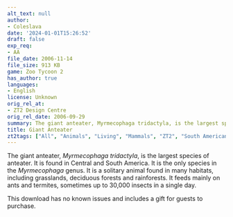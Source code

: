 ```yaml
---
alt_text: null
author:
- Coleslava
date: '2024-01-01T15:26:52'
draft: false
exp_req:
- AA
file_date: 2006-11-14
file_size: 913 KB
game: Zoo Tycoon 2
has_author: true
languages:
- English
license: Unknown
orig_rel_at:
- ZT2 Design Centre
orig_rel_date: 2006-09-29
summary: The giant anteater, Myrmecophaga tridactyla, is the largest species of anteater.
title: Giant Anteater
zt2tags: ["All", "Animals", "Living", "Mammals", "ZT2", "South American" , "Pilosans"]
---
```

The giant anteater, *Myrmecophaga tridactyla*, is the largest species of anteater. It is found in Central and South America. It is the only species in the *Myrmecophaga* genus. It is a solitary animal found in many habitats, including grasslands, deciduous forests and rainforests. It feeds mainly on ants and termites, sometimes up to 30,000 insects in a single day.

This download has no known issues and includes a gift for guests to purchase.